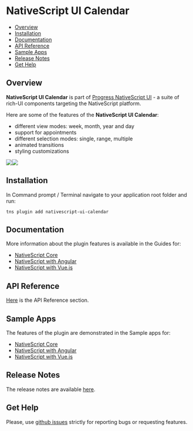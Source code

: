 # NativeScript UI Calendar

- [Overview](#overview)
- [Installation](#installation)
- [Documentation](#documentation)
- [API Reference](#api-reference)
- [Sample Apps](#sample-apps)
- [Release Notes](#release-notes)
- [Get Help](#get-help)


## Overview

**NativeScript UI Calendar** is part of [Progress NativeScript UI](https://www.nativescript.org/ui-for-nativescript) - a suite of rich-UI components targeting the NativeScript platform.

Here are some of the features of the **NativeScript UI Calendar**:

* different view modes: week, month, year and day
* support for appointments
* different selection modes: single, range, multiple
* animated transitions
* styling customizations

<img src="https://docs.nativescript.org/img/ui-for-nativescript/calendar-ios.png"><img src="https://docs.nativescript.org/img/ui-for-nativescript/calendar-android.png">

## Installation

In Command prompt / Terminal navigate to your application root folder and run:

```
tns plugin add nativescript-ui-calendar
```

## Documentation

More information about the plugin features is available in the Guides for:
- [NativeScript Core](https://docs.nativescript.org/ui/professional-ui-components/Calendar/overview)
- [NativeScript with Angular](https://docs.nativescript.org/angular/ui/professional-ui-components/ng-Calendar/overview)
- [NativeScript with Vue.js](https://docs.nativescript.org/vuejs/ns-ui/Calendar/overview)

## API Reference

[Here](https://docs.nativescript.org/ns-ui-api-reference/classes/radcalendar) is the API Reference section.

## Sample Apps

The features of the plugin are demonstrated in the Sample apps for:
- [NativeScript Core](https://github.com/NativeScript/nativescript-ui-samples)
- [NativeScript with Angular](https://github.com/NativeScript/nativescript-ui-samples-angular)
- [NativeScript with Vue.js](https://github.com/NativeScript/nativescript-ui-samples-vue)

## Release Notes

The release notes are available [here](https://github.com/NativeScript/nativescript-ui-feedback/blob/master/releases/calendar.md).

## Get Help

Please, use [github issues](https://github.com/NativeScript/nativescript-ui-feedback/issues) strictly for reporting bugs or requesting features.